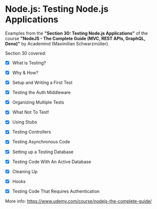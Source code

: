 # Node.js: Testing Node.js Applications

Examples from the **"Section 30: Testing Node.js Applications"** of the course **"NodeJS - The Complete Guide (MVC, REST APIs, GraphQL, Deno)"** by Academind (Maximilian Schwarzmüller).

Section 30 covered:

- [x] What is Testing?
- [x] Why & How?
- [x] Setup and Writing a First Test
- [x] Testing the Auth Middleware
- [x] Organizing Multiple Tests
- [x] What Not To Test!
- [x] Using Stubs
- [x] Testing Controllers
- [x] Testing Asynchronous Code
- [x] Setting up a Testing Database
- [x] Testing Code With An Active Database
- [x] Cleaning Up
- [x] Hooks
- [x] Testing Code That Requires Authentication


More info: https://www.udemy.com/course/nodejs-the-complete-guide/